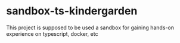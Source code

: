 # sandbox-ts-kindergarden

This project is supposed to be used a sandbox for gaining hands-on experience on typescript, docker, etc